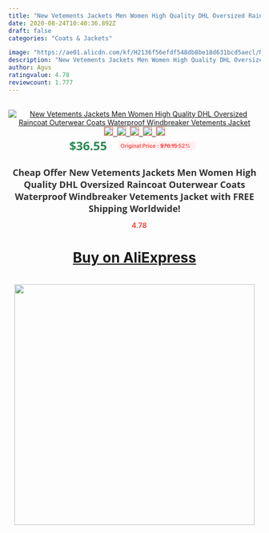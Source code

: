 ```yaml
---
title: "New Vetements Jackets Men Women High Quality DHL Oversized Raincoat Outerwear Coats Waterproof Windbreaker Vetements Jacket"
date: 2020-08-24T10:40:36.892Z
draft: false
categories: "Coats & Jackets"

image: "https://ae01.alicdn.com/kf/H2136f56efdf548db8be18d631bcd5aecl/New-Vetements-Jackets-Men-Women-High-Quality-DHL-Oversized-Raincoat-Outerwear-Coats-Waterproof-Windbreaker-Vetements-Jacket.jpg"
description: "New Vetements Jackets Men Women High Quality DHL Oversized Raincoat Outerwear Coats Waterproof Windbreaker Vetements Jacket"
author: Agus
ratingvalue: 4.78
reviewcount: 1.777
---
```

<br>
<div style="text-align: center;">
<a href="https://s.click.aliexpress.com/e/_Ae2yvr" target="_blank" rel="nofollow noopener noreferrer"><img alt="New Vetements Jackets Men Women High Quality DHL Oversized Raincoat Outerwear Coats Waterproof Windbreaker Vetements Jacket" class="magnifier-image" src="https://ae01.alicdn.com/kf/H2136f56efdf548db8be18d631bcd5aecl/New-Vetements-Jackets-Men-Women-High-Quality-DHL-Oversized-Raincoat-Outerwear-Coats-Waterproof-Windbreaker-Vetements-Jacket.jpg_640x640.jpg">
<br>
<img style="border:1px solid salmon" src="https://ae01.alicdn.com/kf/H2136f56efdf548db8be18d631bcd5aecl/New-Vetements-Jackets-Men-Women-High-Quality-DHL-Oversized-Raincoat-Outerwear-Coats-Waterproof-Windbreaker-Vetements-Jacket.jpg_120x120.jpg">&nbsp;&nbsp;<img style="border:1px solid salmon" src="https://ae01.alicdn.com/kf/Hf2f86072b37f4c43b72e67067d8ec9a8t/New-Vetements-Jackets-Men-Women-High-Quality-DHL-Oversized-Raincoat-Outerwear-Coats-Waterproof-Windbreaker-Vetements-Jacket.jpg_120x120.jpg">&nbsp;&nbsp;<img style="border:1px solid salmon" src="https://ae01.alicdn.com/kf/H271d0dd6517841c8892b40699a8facfes/New-Vetements-Jackets-Men-Women-High-Quality-DHL-Oversized-Raincoat-Outerwear-Coats-Waterproof-Windbreaker-Vetements-Jacket.jpg_120x120.jpg">&nbsp;&nbsp;<img style="border:1px solid salmon" src="https://ae01.alicdn.com/kf/H5ad2d6888f6946b2a68529002375068eq/New-Vetements-Jackets-Men-Women-High-Quality-DHL-Oversized-Raincoat-Outerwear-Coats-Waterproof-Windbreaker-Vetements-Jacket.jpg_120x120.jpg">&nbsp;&nbsp;<img style="border:1px solid salmon" src="https://ae01.alicdn.com/kf/H2bbfebce8b7c41bb996716216e549de7P/New-Vetements-Jackets-Men-Women-High-Quality-DHL-Oversized-Raincoat-Outerwear-Coats-Waterproof-Windbreaker-Vetements-Jacket.jpg_120x120.jpg"></a></div><br0>
<div style="text-align: center;"><span style="background-color: white; border: 0px; box-sizing: border-box; color: seagreen; display: inline-block; font-family: &quot;open sans&quot; , &quot;arial&quot; , &quot;helvetica&quot; , sans-serif , &quot;heiti&quot;; font-size: 24px; font-stretch: inherit; font-weight: 700; line-height: inherit; margin: 0px 10px 0px 0px; padding: 0px; vertical-align: middle;">$36.55 </span>
<span style="background: rgb(255 , 241 , 241); border-radius: 3px; border: 0px; box-sizing: border-box; color: #ff4747; display: inline-block; font-family: inherit; font-size: 12px; font-stretch: inherit; font-style: inherit; font-variant: inherit; font-weight: 600; line-height: inherit; margin: 0px; padding: 2px 5px; transform: scale(0.9); vertical-align: middle;">Original Price : <b style="text-decoration: line-through;">$76.15 </b> 52%&nbsp;&nbsp;</span></div>
<h1 style="color: #333333; display: inline-block; font-family: &quot;open sans&quot; , &quot;arial&quot; , &quot;helvetica&quot; , sans-serif , &quot;heiti&quot;; font-size: 18px; font-stretch: inherit; font-weight: 700; text-align: center;">Cheap Offer New Vetements Jackets Men Women High Quality DHL Oversized Raincoat Outerwear Coats Waterproof Windbreaker Vetements Jacket with FREE Shipping Worldwide!</h1>
<div style="color: #ff4747; text-align: center;">
<img src="https://4.bp.blogspot.com/-M0ZcTcb-5uY/XleCXlxnR4I/AAAAAAAAAEc/OrjgMkXV1oMQFaCRZj5HQwOCBcu3w1FegCPcBGAYYCw/s1600/star.png" style="height: 15px;">&nbsp;<b>4.78</b></div>
<div class="button_cont" align="center"><a class="buynow_a" href="https://s.click.aliexpress.com/e/_Ae2yvr" target="_blank" rel="nofollow noopener noreferrer"><H1>Buy on AliExpress</H1></a></div><br>
<div class="separator" style="clear: both; text-align: center;">
<img src="https://lh3.googleusercontent.com/-pTy5HemUv9M/XlePHvY0dAI/AAAAAAAAAE4/0nX5iRUoIWY8eMW9Dpxeirr157OZliDIgCLcBGAsYHQ/s1600/badge.gif" width="480">
</div>
